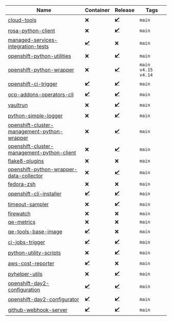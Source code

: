 | Name                                                                                                                   | Container                                                                                      | Release                                                                                                                                    | Tags                   |
| ---------------------------------------------------------------------------------------------------------------------- | ---------------------------------------------------------------------------------------------- | ------------------------------------------------------------------------------------------------------------------------------------------ | ---------------------- |
| [cloud-tools](https://github.com/RedHatQE/cloud-tools)                                                                 | :x:                                                                                            | [:heavy_check_mark:](https://pypi.org/project/redhat-qe-cloud-tools/)                                                                      | `main`                 |
| [rosa-python-client](https://github.com/RedHatQE/rosa-python-client)                                                   | :x:                                                                                            | [:heavy_check_mark:](https://pypi.org/project/rosa-python-client/)                                                                         | `main`                 |
| [managed-services-integration-tests](https://github.com/RedHatQE/managed-services-integration-tests)                   | [:heavy_check_mark:](https://quay.io/repository/redhat_msi/managed-services-integration-tests) | :x:                                                                                                                                        | `main`                 |
| [openshift-python-utilities](https://github.com/RedHatQE/openshift-python-utilities)                                   | :x:                                                                                            | [:heavy_check_mark:](https://pypi.org/project/openshift-python-utilities/)                                                                 | `main`                 |
| [openshift-python-wrapper](https://github.com/RedHatQE/openshift-python-wrapper)                                       | :x:                                                                                            | [:heavy_check_mark:](https://pypi.org/project/openshift-python-wrapper/)                                                                   | `main` `v4.15` `v4.14` |
| [openshift-ci-trigger](https://github.com/RedHatQE/openshift-ci-trigger)                                               | [:heavy_check_mark:](https://quay.io/repository/redhat_msi/openshift-ci-trigger)               | [:heavy_check_mark:](https://github.com/RedHatQE/openshift-ci-trigger/releases)                                                            | `main`                 |
| [ocp-addons-operators-cli](https://github.com/RedHatQE/ocp-addons-operators-cli)                                       | [:heavy_check_mark:](https://quay.io/repository/redhat_msi/ocp-addons-operators-cli)           | [:heavy_check_mark:](https://github.com/RedHatQE/ocp-addons-operators-cli/releases)                                                        | `main`                 |
| [vaultrun](https://github.com/RedHatQE/vaultrun)                                                                       | :x:                                                                                            | [:heavy_check_mark:](https://pypi.org/project/vaultrun/)                                                                                   | `main`                 |
| [python-simple-logger](https://github.com/RedHatQE/python-simple-logger)                                               | :x:                                                                                            | [:heavy_check_mark:](https://pypi.org/project/python-simple-logger/)                                                                       | `main`                 |
| [openshift-cluster-management-python-wrapper](https://github.com/RedHatQE/openshift-cluster-management-python-wrapper) | :x:                                                                                            | [:heavy_check_mark:](https://pypi.org/project/openshift-cluster-management-python-wrapper/)                                                | `main`                 |
| [openshift-cluster-management-python-client](https://github.com/RedHatQE/openshift-cluster-management-python-client)   | :x:                                                                                            | [:heavy_check_mark:](<[openshift-cluster-management-python-client](https://pypi.org/project/openshift-cluster-management-python-client/)>) | `main`                 |
| [flake8-plugins](https://github.com/RedHatQE/flake8-plugins)                                                           | :x:                                                                                            | :x:                                                                                                                                        | `main`                 |
| [openshift-python-wrapper-data-collector](https://github.com/RedHatQE/openshift-python-wrapper-data-collector)         | :x:                                                                                            | [:heavy_check_mark:](https://pypi.org/project/openshift-python-wrapper-data-collector/)                                                    | `main`                 |
| [fedora-zsh](https://github.com/RedHatQE/fedora-zsh)                                                                   | :x:                                                                                            | :x:                                                                                                                                        | `main`                 |
| [openshift-cli-installer](https://github.com/RedHatQE/openshift-cli-installer)                                         | [:heavy_check_mark:](https://quay.io/repository/redhat_msi/openshift-cli-installer)            | [:heavy_check_mark:](https://pypi.org/project/openshift-cli-installer/)                                                                    | `main`                 |
| [timeout-sampler](https://github.com/RedHatQE/timeout-sampler)                                                         | :x:                                                                                            | [:heavy_check_mark:](https://pypi.org/project/timeout-sampler/)                                                                            | `main`                 |
| [firewatch](https://github.com/RedHatQE/firewatch)                                                                     | :x:                                                                                            | :x:                                                                                                                                        | `main`                 |
| [qe-metrics](https://github.com/RedHatQE/qe-metrics)                                                                   | :x:                                                                                            | :x:                                                                                                                                        | `main`                 |
| [qe-tools-base-image](https://github.com/RedHatQE/qe-tools-base-image)                                                 | [:heavy_check_mark:](https://quay.io/repository/redhat_msi/qe-tools-base-image)                | :x:                                                                                                                                        | `main`                 |
| [ci-jobs-trigger](https://github.com/RedHatQE/ci-jobs-trigger)                                                         | [:heavy_check_mark:](https://quay.io/repository/redhat_msi/ci-jobs-trigger)                    | [:heavy_check_mark:](https://github.com/RedHatQE/ci-jobs-trigger/releases)                                                                 | `main`                 |
| [python-utility-scripts](https://github.com/RedHatQE/python-utility-scripts)                                           | :x:                                                                                            | [:heavy_check_mark:](https://pypi.org/project/python-utility-scripts/)                                                                     | `main`                 |
| [aws-cost-reporter](https://github.com/RedHatQE/aws-cost-reporter)                                                     | [✔️](https://quay.io/redhat_msi/aws-cost-reporter)                                             | :x:                                                                                                                                        | `main`                 |
| [pyhelper-utils](https://github.com/RedHatQE/pyhelper-utils)                                                           | :x:                                                                                            | [:heavy_check_mark:](https://pypi.org/project/pyhelper-utils/)                                                                             | `main`                 |
| [openshift-day2-configuration](https://github.com/RedHatQE/openshift-day2-configuration)                               | [✔️](https://quay.io/redhat_msi/openshift-day2-configuration)                                  | [:heavy_check_mark:](https://pypi.org/project/openshift-day2-configuration/)                                                               | `main`                 |
| [openshift-day2-configurator](https://github.com/RedHatQE/openshift-day2-configurator)                                 | [✔️](https://quay.io/redhat_msi/openshift-day2-configurator)                                   | [:heavy_check_mark:](https://pypi.org/project/openshift-day2-configurator/)                                                                | `main`                 |
| [github-webhook-server](https://github.com/myk-org/github-webhook-server)                                              | [✔️](https://quay.io/repository/myakove/github-webhook-server)                                 | [:heavy_check_mark:](https://pypi.org/project/github-webhook-server/)                                                                      | `main`                 |
